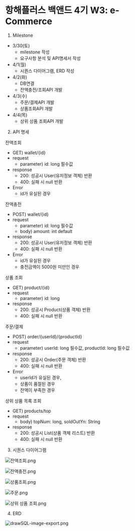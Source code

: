 # 항해플러스 백앤드 4기 W3: e-Commerce


1. Milestone
- 3/30(토)
  - milestone 작성
  - 요구사항 분석 및 API명세서 작성
- 4/1(월)
  - 시퀀스 다이어그램, ERD 작성
- 4/2(화)
  - DB연결 
  - 잔액충전/조회API 개발
- 4/3(수)
  - 주문/결제API 개발
  - 상품조회API 개발
- 4/4(목)
  - 상위 상품 조회API 개발



2. API 명세

잔액조회
- GET) wallet/{id}
- request
  - parameter) id: long 필수값
- response
  - 200: 성공시 User(유저정보 객체) 반환
  - 400: 실패 시 null 반환
- Error
  - id가 유실된 경우

잔액충전
- POST) wallet/{id}
- request
  - parameter) id: long 필수값
  - body) amount: int default
- response
  - 200: 성공시 User(유저정보 객체)  반환
  - 400: 실패 시 null 반환
- Error
  - id가 유실된 경우
  - 충전금액이 5000원 미만인 경우

상품 조회
- GET) product/{id}
- request
  - parameter) id: long
- response
  - 200: 성공시 Product(상품 객체) 반환
  - 400: 실패 시 null 반환

주문/결제
- POST) order/{userId}/{productId}
- request
  - parameter) userId: long 필수값, productId: long 필수값
- response
  - 200: 성공시 Order(주문 객체) 반환
  - 400: 실패 시 null 반환
- Error
  - userId가 유실된 경우,
  - 상품이 품절된 경우
  - 잔액이 부족한 경우

상위 상품 목록 조회
- GET) products/top
- request
  - body) topNum: long, soldOutYn: String
- response
  - 200: 성공시 List<Product>(상품 객체 리스트) 반환
  - 400: 실패 시 null 반환



3. 시퀀스 다이어그램

![잔액조회.png](Img%2F%EC%9E%94%EC%95%A1%EC%A1%B0%ED%9A%8C.png)

![잔액충전.png](Img%2F%EC%9E%94%EC%95%A1%EC%B6%A9%EC%A0%84.png)

![상품조회.png](Img%2F%EC%83%81%ED%92%88%EC%A1%B0%ED%9A%8C.png)

![주문.png](Img%2F%EC%A3%BC%EB%AC%B8.png)

![상위 상품 조회.png](Img%2F%EC%83%81%EC%9C%84%20%EC%83%81%ED%92%88%20%EC%A1%B0%ED%9A%8C.png)



4. ERD

![drawSQL-image-export.png](Img%2FdrawSQL-image-export.png)


